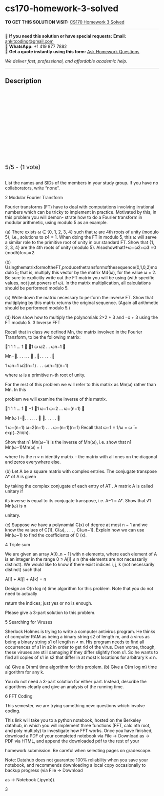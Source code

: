 # cs170-homework-3-solved
**TO GET THIS SOLUTION VISIT:** [CS170 Homework 3 Solved](https://www.ankitcodinghub.com/product/cs170-homework-3-solved/)


---

📩 **If you need this solution or have special requests:** **Email:** ankitcoding@gmail.com  
📱 **WhatsApp:** +1 419 877 7882  
📄 **Get a quote instantly using this form:** [Ask Homework Questions](https://www.ankitcodinghub.com/services/ask-homework-questions/)

*We deliver fast, professional, and affordable academic help.*

---

<h2>Description</h2>



<div class="kk-star-ratings kksr-auto kksr-align-center kksr-valign-top" data-payload="{&quot;align&quot;:&quot;center&quot;,&quot;id&quot;:&quot;96685&quot;,&quot;slug&quot;:&quot;default&quot;,&quot;valign&quot;:&quot;top&quot;,&quot;ignore&quot;:&quot;&quot;,&quot;reference&quot;:&quot;auto&quot;,&quot;class&quot;:&quot;&quot;,&quot;count&quot;:&quot;1&quot;,&quot;legendonly&quot;:&quot;&quot;,&quot;readonly&quot;:&quot;&quot;,&quot;score&quot;:&quot;5&quot;,&quot;starsonly&quot;:&quot;&quot;,&quot;best&quot;:&quot;5&quot;,&quot;gap&quot;:&quot;4&quot;,&quot;greet&quot;:&quot;Rate this product&quot;,&quot;legend&quot;:&quot;5\/5 - (1 vote)&quot;,&quot;size&quot;:&quot;24&quot;,&quot;title&quot;:&quot;CS170 Homework 3 Solved&quot;,&quot;width&quot;:&quot;138&quot;,&quot;_legend&quot;:&quot;{score}\/{best} - ({count} {votes})&quot;,&quot;font_factor&quot;:&quot;1.25&quot;}">

<div class="kksr-stars">

<div class="kksr-stars-inactive">
            <div class="kksr-star" data-star="1" style="padding-right: 4px">


<div class="kksr-icon" style="width: 24px; height: 24px;"></div>
        </div>
            <div class="kksr-star" data-star="2" style="padding-right: 4px">


<div class="kksr-icon" style="width: 24px; height: 24px;"></div>
        </div>
            <div class="kksr-star" data-star="3" style="padding-right: 4px">


<div class="kksr-icon" style="width: 24px; height: 24px;"></div>
        </div>
            <div class="kksr-star" data-star="4" style="padding-right: 4px">


<div class="kksr-icon" style="width: 24px; height: 24px;"></div>
        </div>
            <div class="kksr-star" data-star="5" style="padding-right: 4px">


<div class="kksr-icon" style="width: 24px; height: 24px;"></div>
        </div>
    </div>

<div class="kksr-stars-active" style="width: 138px;">
            <div class="kksr-star" style="padding-right: 4px">


<div class="kksr-icon" style="width: 24px; height: 24px;"></div>
        </div>
            <div class="kksr-star" style="padding-right: 4px">


<div class="kksr-icon" style="width: 24px; height: 24px;"></div>
        </div>
            <div class="kksr-star" style="padding-right: 4px">


<div class="kksr-icon" style="width: 24px; height: 24px;"></div>
        </div>
            <div class="kksr-star" style="padding-right: 4px">


<div class="kksr-icon" style="width: 24px; height: 24px;"></div>
        </div>
            <div class="kksr-star" style="padding-right: 4px">


<div class="kksr-icon" style="width: 24px; height: 24px;"></div>
        </div>
    </div>
</div>


<div class="kksr-legend" style="font-size: 19.2px;">
            5/5 - (1 vote)    </div>
    </div>
<div class="page" title="Page 1">
<div class="layoutArea">
<div class="column"></div>
</div>
<div class="layoutArea">
<div class="column">
&nbsp;

List the names and SIDs of the members in your study group. If you have no collaborators, write “none”.

2 Modular Fourier Transform

Fourier transforms (FT) have to deal with computations involving irrational numbers which can be tricky to implement in practice. Motivated by this, in this problem you will demon- strate how to do a Fourier transform in modular arithmetic, using modulo 5 as an example.

(a) There exists ω ∈ {0, 1, 2, 3, 4} such that ω are 4th roots of unity (modulo 5), i.e., solutions to z4 = 1. When doing the FT in modulo 5, this ω will serve a similar role to the primitive root of unity in our standard FT. Show that {1, 2, 3, 4} are the 4th roots of unity (modulo 5). Alsoshowthat1+ω+ω2+ω3 =0 (mod5)forω=2.

(b) UsingthematrixformoftheFT,producethetransformofthesequence(0,1,0,2)modulo 5; that is, multiply this vector by the matrix M4(ω), for the value ω = 2. Be sure to explicitly write out the FT matrix you will be using (with specific values, not just powers of ω). In the matrix multiplication, all calculations should be performed modulo 5.

(c) Write down the matrix necessary to perform the inverse FT. Show that multiplying by this matrix returns the original sequence. (Again all arithmetic should be performed modulo 5.)

(d) Now show how to multiply the polynomials 2×2 + 3 and −x + 3 using the FT modulo 5. 3 Inverse FFT

Recall that in class we defined Mn, the matrix involved in the Fourier Transform, to be the following matrix:

1 1 1 … 1  1 ω ω2 … ωn−1 

Mn=. . . .. .  , . . . . . 

1 ωn−1 ω2(n−1) . . . ω(n−1)(n−1)

where ω is a primitive n-th root of unity.

For the rest of this problem we will refer to this matrix as Mn(ω) rather than Mn. In this

problem we will examine the inverse of this matrix.

</div>
</div>
</div>
<div class="page" title="Page 2">
<div class="layoutArea">
<div class="column">
1 1 1 … 1  −1 1 ω−1 ω−2 … ω−(n−1) 

Mn(ω )=. . . .. .  . . . . . 

</div>
</div>
<div class="layoutArea">
<div class="column">
1 ω−(n−1) ω−2(n−1) . . . ω−(n−1)(n−1) Recall that ω−1 = 1/ω = ω ̄ = exp(−2πi/n).

Show that n1 Mn(ω−1) is the inverse of Mn(ω), i.e. show that n1 Mn(ω−1)Mn(ω) = I

where I is the n × n identity matrix – the matrix with all ones on the diagonal and zeros everywhere else.

(b) Let A be a square matrix with complex entries. The conjugate transpose A† of A is given

by taking the complex conjugate of each entry of AT . A matrix A is called unitary if

its inverse is equal to its conjugate transpose, i.e. A−1 = A†. Show that √1 Mn(ω) is n

unitary.

(c) Suppose we have a polynomial C(x) of degree at most n − 1 and we know the values of C(1), C(ω), . . . , C(ωn−1). Explain how we can use Mn(ω−1) to find the coefficients of C (x).

</div>
</div>
<div class="layoutArea">
<div class="column"></div>
</div>
</div>
<div class="page" title="Page 3">
<div class="layoutArea">
<div class="column">
4 Triple sum

We are given an array A[0..n − 1] with n elements, where each element of A is an integer in the range 0 ≤ A[i] ≤ n (the elements are not necessarily distinct). We would like to know if there exist indices i, j, k (not necessarily distinct) such that

A[i] + A[j] + A[k] = n

Design an O(n log n) time algorithm for this problem. Note that you do not need to actually

return the indices; just yes or no is enough.

Please give a 3-part solution to this problem.

5 Searching for Viruses

Sherlock Holmes is trying to write a computer antivirus program. He thinks of computer RAM as being a binary string s2 of length m, and a virus as being a binary string s1 of length n &lt; m. His program needs to find all occurrences of s1 in s2 in order to get rid of the virus. Even worse, though, these viruses are still damaging if they differ slightly from s1. So he wants to find all copies of s1 in s2 that differ in at most k locations for arbitrary k ≤ n.

(a) Give a O(nm) time algorithm for this problem. (b) Give a O(m log m) time algorithm for any k.

You do not need a 3-part solution for either part. Instead, describe the algorithms clearly and give an analysis of the running time.

6 FFT Coding

This semester, we are trying something new: questions which involve coding.

This link will take you to a python notebook, hosted on the Berkeley datahub, in which you will implement three functions (FFT, calc nth root, and poly multiply) to investigate how FFT works. Once you have finished, download a PDF of your completed notebook via File → Download as → PDF via HTML, and append the downloaded pdf to the rest of your

homework submission. Be careful when selecting pages on gradescope.

Note: Datahub does not guarantee 100% reliability when you save your notebook, and recommends downloading a local copy occasionally to backup progress (via File → Download

as → Notebook (.ipynb)).

</div>
</div>
<div class="layoutArea">
<div class="column">
3

</div>
</div>
</div>

